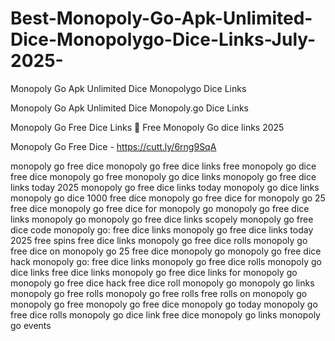 # Best-Monopoly-Go-Apk-Unlimited-Dice-Monopolygo-Dice-Links-July-2025-

Monopoly Go Apk Unlimited Dice Monopolygo Dice Links

Monopoly Go Apk Unlimited Dice Monopoly.go Dice Links

Monopoly Go Free Dice Links 🎲 Free Monopoly Go dice links 2025

Monopoly Go Free Dice - https://cutt.ly/6rng9SqA

monopoly go free dice monopoly go free dice links free monopoly go dice free dice monopoly go free monopoly go dice links monopoly go free dice links today 2025 monopoly go free dice links today monopoly go dice links monopoly go dice 1000 free dice monopoly go free dice for monopoly go 25 free dice monopoly go free dice for monopoly go monopoly go free dice links monopoly go monopoly go free dice links scopely monopoly go free dice code monopoly go: free dice links monopoly go free dice links today 2025 free spins free dice links monopoly go free dice rolls monopoly go free dice on monopoly go 25 free dice monopoly go monopoly go free dice hack monopoly go: free dice links monopoly go free dice rolls monopoly go dice links free dice links monopoly go free dice links for monopoly go monopoly go free dice hack free dice roll monopoly go monopoly go links monopoly go free rolls monopoly go free rolls free rolls on monopoly go monopoly go free monopoly go free dice monopoly go today monopoly go free dice rolls monopoly go dice link free dice monopoly go links monopoly go events
